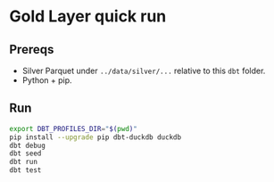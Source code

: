 # Gold Layer quick run

## Prereqs
- Silver Parquet under `../data/silver/...` relative to this `dbt` folder.
- Python + pip.

## Run
```bash
export DBT_PROFILES_DIR="$(pwd)"
pip install --upgrade pip dbt-duckdb duckdb
dbt debug
dbt seed
dbt run
dbt test
```
